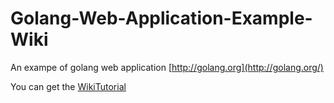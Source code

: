 Golang-Web-Application-Example-Wiki
===================================

An exampe of golang web application [http://golang.org](http://golang.org/)

You can get the [WikiTutorial](http://golang.org/doc/articles/wiki/)

